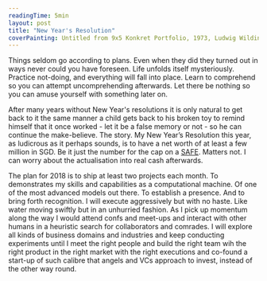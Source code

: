 ```yaml
---
readingTime: 5min
layout: post
title: "New Year's Resolution"
coverPainting: Untitled from 9x5 Konkret Portfolio, 1973, Ludwig Wilding
---
```

Things seldom go according to plans. Even when they did they turned out in ways never could you have foreseen. Life unfolds itself mysteriously. Practice not-doing, and everything will fall into place. Learn to comprehend so you can attempt uncomprehending afterwards. Let there be nothing so you can amuse yourself with something later on.

After many years without New Year's resolutions it is only natural to get back to it the same manner a child gets back to his broken toy to remind himself that it once worked - let it be a false memory or not - so he can continue the make-believe. The story. My New Year’s Resolution this year, as ludicrous as it perhaps sounds, is to have a net worth of at least a few million in SGD. Be it just the number for the cap on a [SAFE](https://www.ycombinator.com/documents/). Matters not. I can worry about the actualisation into real cash afterwards.

The plan for 2018 is to ship at least two projects each month. To demonstrates my skills and capabilities as a computational machine. Of one of the most advanced models out there. To establish a presence. And to bring forth recognition. I will execute aggressively but with no haste. Like water moving swiftly but in an unhurried fashion. As I pick up momentum along the way I would attend confs and meet-ups and interact with other humans in a heuristic search for collaborators and comrades. I will explore all kinds of business domains and industries and keep conducting experiments until I meet the right people and build the right team wih the right product in the right market with the right executions and co-found a start-up of such calibre that angels and VCs approach to invest, instead of the other way round.
